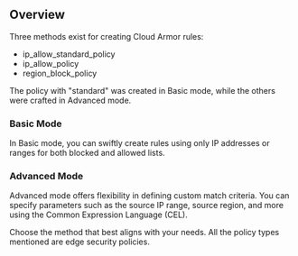 ## Overview

Three methods exist for creating Cloud Armor rules:

- ip_allow_standard_policy
- ip_allow_policy
- region_block_policy

The policy with "standard" was created in Basic mode, while the others were crafted in Advanced mode.

### Basic Mode
In Basic mode, you can swiftly create rules using only IP addresses or ranges for both blocked and allowed lists.

### Advanced Mode
Advanced mode offers flexibility in defining custom match criteria. You can specify parameters such as the source IP range, source region, and more using the Common Expression Language (CEL).

Choose the method that best aligns with your needs. All the policy types mentioned are edge security policies.
